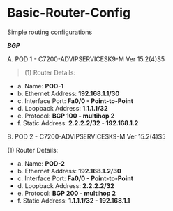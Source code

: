 # Basic-Router-Config
Simple routing configurations

***BGP*** 

A. POD 1 - C7200-ADVIPSERVICESK9-M Ver 15.2(4)S5

> (1) Router Details:
* a. Name: **POD-1**
* b. Ethernet Address: **192.168.1.1/30**
* c. Interface Port: **Fa0/0 - Point-to-Point**
* d. Loopback Address: **1.1.1.1/32**
* e. Protocol: **BGP 100 - multihop 2**
* f. Static Address: **2.2.2.2/32 - 192.168.1.2**

B. POD 2 - C7200-ADVIPSERVICESK9-M Ver 15.2(4)S5

(1) Router Details:
* a. Name: **POD-2**
* b. Ethernet Address: **192.168.1.2/30**
* c. Interface Port: **Fa0/0 - Point-to-Point**
* d. Loopback Address: **2.2.2.2/32**
* e. Protocol: **BGP 200 - multihop 2**
* f. Static Address: **1.1.1.1/32 - 192.168.1.1**



